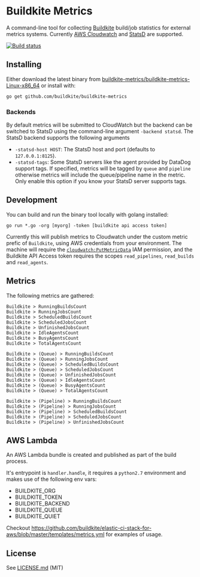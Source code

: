 # Buildkite Metrics

A command-line tool for collecting [Buildkite](https://buildkite.com/) build/job statistics for external metrics systems. Currently [AWS Cloudwatch](http://aws.amazon.com/cloudwatch/) and [StatsD](https://github.com/etsy/statsd) are supported.

[![Build status](https://badge.buildkite.com/80d04fcde3a306bef44e77aadb1f1ffdc20ebb3c8f1f585a60.svg)](https://buildkite.com/buildkite/buildkite-metrics)

## Installing

Either download the latest binary from [buildkite-metrics/buildkite-metrics-Linux-x86_64](https://s3.amazonaws.com/buildkite-metrics/buildkite-metrics-Linux-x86_64) or install with:

```bash
go get github.com/buildkite/buildkite-metrics
```

### Backends

By default metrics will be submitted to CloudWatch but the backend can be switched to StatsD using the command-line argument `-backend statsd`. The StatsD backend supports the following arguments

* `-statsd-host HOST`: The StatsD host and port (defaults to `127.0.0.1:8125`).
* `-statsd-tags`: Some StatsD servers like the agent provided by DataDog support tags. If specified, metrics will be tagged by `queue` and `pipeline` otherwise metrics will include the queue/pipeline name in the metric. Only enable this option if you know your StatsD server supports tags.

## Development

You can build and run the binary tool locally with golang installed:

```
go run *.go -org [myorg] -token [buildkite api access token]
```

Currently this will publish metrics to Cloudwatch under the custom metric prefic of `Buildkite`, using AWS credentials from your environment. The machine will require the [`cloudwatch:PutMetricData`](https://docs.aws.amazon.com/AmazonCloudWatch/latest/DeveloperGuide/publishingMetrics.html) IAM permission, and the Buildkite API Access token requires the scopes `read_pipelines`, `read_builds` and `read_agents`.

## Metrics

The following metrics are gathered:

```
Buildkite > RunningBuildsCount
Buildkite > RunningJobsCount
Buildkite > ScheduledBuildsCount
Buildkite > ScheduledJobsCount
Buildkite > UnfinishedJobsCount
Buildkite > IdleAgentsCount
Buildkite > BusyAgentsCount
Buildkite > TotalAgentsCount

Buildkite > (Queue) > RunningBuildsCount
Buildkite > (Queue) > RunningJobsCount
Buildkite > (Queue) > ScheduledBuildsCount
Buildkite > (Queue) > ScheduledJobsCount
Buildkite > (Queue) > UnfinishedJobsCount
Buildkite > (Queue) > IdleAgentsCount
Buildkite > (Queue) > BusyAgentsCount
Buildkite > (Queue) > TotalAgentsCount

Buildkite > (Pipeline) > RunningBuildsCount
Buildkite > (Pipeline) > RunningJobsCount
Buildkite > (Pipeline) > ScheduledBuildsCount
Buildkite > (Pipeline) > ScheduledJobsCount
Buildkite > (Pipeline) > UnfinishedJobsCount
```

## AWS Lambda

An AWS Lambda bundle is created and published as part of the build process.

It's entrypoint is `handler.handle`, it requires a `python2.7` environment and makes use of the following env vars:

 - BUILDKITE_ORG
 - BUILDKITE_TOKEN
 - BUILDKITE_BACKEND
 - BUILDKITE_QUEUE
 - BUILDKITE_QUIET

Checkout https://github.com/buildkite/elastic-ci-stack-for-aws/blob/master/templates/metrics.yml for examples of usage.

## License

See [LICENSE.md](LICENSE.md) (MIT)
